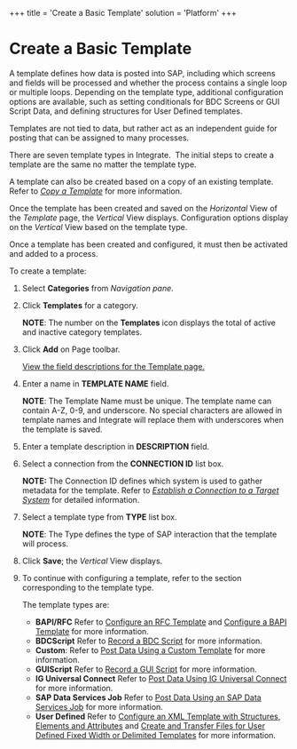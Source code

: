 +++
title = 'Create a Basic Template'
solution = 'Platform'
+++

# Create a Basic Template

A template defines how data is posted into SAP, including which screens
and fields will be processed and whether the process contains a single
loop or multiple loops. Depending on the template type, additional
configuration options are available, such as setting conditionals for
BDC Screens or GUI Script Data, and defining structures for User Defined
templates.

Templates are not tied to data, but rather act as an independent guide
for posting that can be assigned to many processes.

There are seven template types in Integrate.  The initial steps to
create a template are the same no matter the template type.

A template can also be created based on a copy of an existing template.
Refer to [*Copy a Template*](Copy_a_Template) for more information.

Once the template has been created and saved on the *Horizontal* View of
the *Template* page, the *Vertical* View displays. Configuration options
display on the *Vertical* View based on the template type.

Once a template has been created and configured, it must then be
activated and added to a process.

To create a template:

1.  Select **Categories** from *Navigation pane*.

2.  Click **Templates** for a category.
    
    **NOTE**: The number on the **Templates** icon displays the total of
    active and inactive category templates. 

3.  Click **Add** on Page toolbar.
    
    [View the field descriptions for the Template
    page.](../Page_Desc/Template_H)

4.  Enter a name in **TEMPLATE NAME** field.
    
    **NOTE**: The Template Name must be unique. The template name can
    contain A-Z, 0-9, and underscore. No special characters are allowed
    in template names and Integrate will replace them with underscores
    when the template is saved.

5.  Enter a template description in **DESCRIPTION** field.

6.  Select a connection from the **CONNECTION ID** list box.
    
    **NOTE:** The Connection ID defines which system is used to gather
    metadata for the template. Refer to *[Establish a Connection to a
    Target
    System](../../Common/Use_Cases/Establish_a_Connection_to_a_target_system_Overview)*
    for detailed information.

7.  Select a template type from **TYPE** list box.
    
    **NOTE**: The Type defines the type of SAP interaction that the
    template will process. 

8.  Click **Save**; the *Vertical* View displays.

9.  To continue with configuring a template, refer to the section
    corresponding to the template type.
    
    The template types are:
    
      - <span style="font-weight: bold;">BAPI/RFC</span> Refer to
        [Configure an RFC Template](Configure_a_RFC_Template) and
        [Configure a BAPI Template](Configure_a_BAPI_Template) for
        more
        information.
      - <span style="font-weight: bold;">BDC</span><span style="font-weight: bold;">Script</span>
        Refer to [Record a BDC Script](Record_a_BDC_Script) for more
        information.
      - <span style="font-weight: bold;">Custom</span>: Refer to [Post
        Data Using a Custom
        Template](Post_Data_Using_a_Custom_Template) for more
        information.
      - <span style="font-weight: bold;">GUI</span><span style="font-weight: bold;">Script</span>
        Refer to [Record a GUI Script](Record_a_GUI_Script) for more
        information.
      - **IG Universal Connect** Refer to [Post Data Using IG Universal
        Connect](../../IGUC/Post%20Data%20Using%20IG%20Universal%20Connect%20Overview)
        for more information.
      - <span style="font-weight: bold;">SAP Data Services Job</span>
        Refer to [Post Data Using an SAP Data Services
        Job](Post_Data_Using_an_SAP_Data_Services_Job_Overview) for
        more information.
      - <span style="font-weight: bold;">User Defined</span> Refer to
        [Configure an XML Template with Structures, Elements and
        Attributes](ConfigureXMTemplateStrctrEleAtt) and [Create and
        Transfer Files for User Defined Fixed Width or Delimited
        Templates](CreatTransferFilesUrDTemplates) for more
        information.
